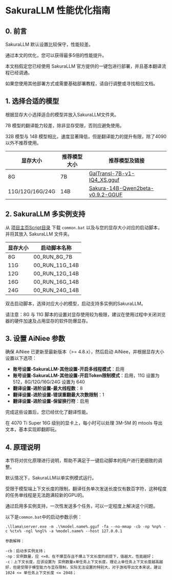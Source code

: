 # SakuraLLM 性能优化指南

## 0. 前言
SakuraLLM 默认设置比较保守，性能较差。

通过本文的优化，您可以获得最多5倍的性能提升。

本文档假定您已经使用 SakuraLLM 官方提供的一键包进行部署，并且基本翻译流程已经调通。

如果您使用其他部署方式或需要基础部署教程，请自行调整或寻找相应文档。

## 1. 选择合适的模型
根据显存大小选择适合的模型并放入SakuraLLM文件夹。

7B 模型的翻译能力较差，除非显存受限，否则应避免使用。

32B 模型与 14B 模型相比，速度显著降低，但是翻译能力的提升有限，除了4090以外不推荐使用。

| 显存大小 | 推荐模型大小 | 推荐模型及链接                                           |
|----------|--------------|-----------------------------------------------------------|
| 8G       | 7B           | [GalTransl-7B-v1-IQ4_XS.gguf](https://huggingface.co/SakuraLLM/GalTransl-v1/blob/main/GalTransl-7B-v1-IQ4_XS.gguf) |
| 11G/12G/16G/24G | 14B        | [Sakura-14B-Qwen2beta-v0.9.2-GGUF](https://huggingface.co/SakuraLLM/Sakura-14B-Qwen2beta-v0.9.2-GGUF/blob/main/sakura-14b-qwen2beta-v0.9.2-iq4xs.gguf) |

## 2. SakuraLLM 多实例支持
从 [项目主页Script目录](/SakuraLLMScript/) 下载 `common.bat` 以及与您的显存大小对应的启动脚本，并将其放入 SakuraLLM 文件夹。

| 显存大小 | 启动脚本名称            |
|----------|------------------------|
| 8G       | 00_RUN_8G_7B           |
| 11G      | 00_RUN_11G_14B         |
| 12G      | 00_RUN_12G_14B         |
| 16G      | 00_RUN_16G_14B         |
| 24G      | 00_RUN_24G_14B         |

双击启动脚本，选择对应大小的模型，启动支持多实例的SakuraLLM。

请注意：8G 与 11G 脚本的设置对显存使用较为极限，建议在使用过程中关闭浏览器的硬件加速及占用显存的软件防爆显存。

## 3. 设置 AiNiee 参数
确保 AiNiee 已更新至最新版本（>= 4.8.x），然后启动 AiNiee，并根据显存大小设置以下选项：

- **账号设置-SakuraLLM-其他设置-开启多线程模式**：启用
- **账号设置-SakuraLLM-其他设置-开启Token限制模式**：启用，11G 设置为 512，8G/12G/16G/24G 设置为 640
- **翻译设置-进阶设置-最大线程数**：8
- **翻译设置-进阶设置-错误重翻最大次数限制**：1
- **翻译设置-进阶设置-保留换行符**：启用

完成这些设置后，您已经优化了翻译性能。

在 4070 Ti Super 16G 级别的显卡上，每小时可以处理 3M-5M 的 mtools 导出文本，基本实现即翻即玩。

## 4. 原理说明
本节将对优化原理进行说明，帮助不满足于一键启动脚本的用户进行更细致的调整。

默认情况下，SakuraLLM以单实例模式运行。

受限于模型端上下文长度的限制，翻译任务单次发送长度仅有数百字符，这种程度的任务单线程是无法跑满较新的GPU的。

通过启用多实例支持，一次性发送多个任务，可以一定程度上解决这个问题。

以下是`common.bat`中的启动参数示例：

```shell
.\llama\server.exe -m .\%model.name%.gguf -fa --no-mmap -cb -np %np% -c %ctx% -ngl %ngl% -a %model.name% --host 127.0.0.1

参数解释：

-cb：启动多实例支持；
-np：实例数量，应 <=8，在不爆显存且不爆上下文长度的前提下，值越大，性能越好；
-c：上下文长度，应该设置为 实例数量x单任务上下文长度，理论上单任务上下文长度越高越好，但是受限于模型能力与显存限制，实际无法设置的特别大，对于游戏导出文本来说，建议 1024 <= 单任务上下文长度 <= 2048；